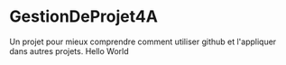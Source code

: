 # GestionDeProjet4A
Un projet pour mieux comprendre comment utiliser github et l'appliquer dans autres projets.
Hello World